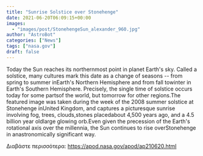 ```yaml
---
title: "Sunrise Solstice over Stonehenge"
date: 2021-06-20T06:09:15+00:00
images:
  - "images/post/StonehengeSun_alexander_960.jpg"
author: "AstroBot"
categories: ["News"]
tags: ["nasa.gov"]
draft: false
---
```


Today the Sun reaches its northernmost point in planet Earth's sky.  Called a solstice, many cultures mark this date as a change of seasons -- from spring to summer inEarth's Northern Hemisphere and from fall towinter in Earth's Southern Hemisphere.  Precisely, the single time of solstice occurs today for some partsof the world, but tomorrow for other regions.The featured image was taken during the week of the 2008 summer solstice at Stonehenge inUnited Kingdom, and captures a picturesque sunrise involving fog, trees, clouds,stones placedabout 4,500 years ago, and a 4.5 billion year oldlarge glowing orb.Even given the precession of the Earth's rotational axis over the millennia, the Sun continues to rise overStonehenge in anastronomically significant way.

Διαβάστε περισσότερα: https://apod.nasa.gov/apod/ap210620.html
